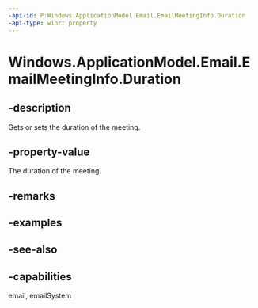 ```yaml
---
-api-id: P:Windows.ApplicationModel.Email.EmailMeetingInfo.Duration
-api-type: winrt property
---
```


<!-- Property syntax
public Windows.Foundation.TimeSpan Duration { get;  set; }
-->

# Windows.ApplicationModel.Email.EmailMeetingInfo.Duration

## -description
Gets or sets the duration of the meeting.

## -property-value
The duration of the meeting.

## -remarks

## -examples

## -see-also

## -capabilities
email, emailSystem
